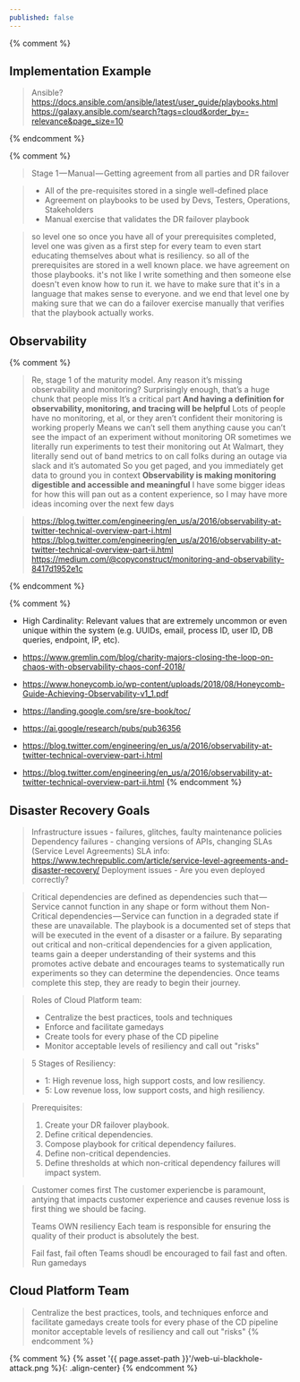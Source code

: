 ```yaml
---
published: false
---
```


{% comment %}

## Implementation Example

> Ansible?
> https://docs.ansible.com/ansible/latest/user_guide/playbooks.html
> https://galaxy.ansible.com/search?tags=cloud&order_by=-relevance&page_size=10

{% endcomment %}

{% comment %}
> Stage 1 — Manual — Getting agreement from all parties and DR failover

> - All of the pre-requisites stored in a single well-defined place
> - Agreement on playbooks to be used by Devs, Testers, Operations, Stakeholders
> - Manual exercise that validates the DR failover playbook

> so level one
> so once you have all of your prerequisites completed, level one was given as a first step for every team to even start educating themselves about what is resiliency. so all of the prerequisites are stored in a well known place. we have agreement on those playbooks. it's not like I write something and then someone else doesn't even know how to run it. we have to make sure that it's in a language that makes sense to everyone. and we end that level one by making sure that we can do a failover exercise manually that verifies that the playbook actually works.

## Observability

{% comment %}

> Re, stage 1 of the maturity model. Any reason it’s missing observability and monitoring?
> Surprisingly enough, that’s a huge chunk that people miss
> It’s a critical part
> **And having a definition for observability, monitoring, and tracing will be helpful**
> Lots of people have no monitoring, et al, or they aren’t confident their monitoring is working properly
> Means we can’t sell them anything cause you can’t see the impact of an experiment without monitoring
> OR sometimes we literally run experiments to test their monitoring out
> At Walmart, they literally send out of band metrics to on call folks during an outage via slack and it’s automated
> So you get paged, and you immediately get data to ground you in context
> **Observability is making monitoring digestible and accessible and meaningful**
> I have some bigger ideas for how this will pan out as a content experience, so I may have more ideas incoming over the next few days

> https://blog.twitter.com/engineering/en_us/a/2016/observability-at-twitter-technical-overview-part-i.html
> https://blog.twitter.com/engineering/en_us/a/2016/observability-at-twitter-technical-overview-part-ii.html
> https://medium.com/@copyconstruct/monitoring-and-observability-8417d1952e1c

{% endcomment %}

{% comment %}

- High Cardinality: Relevant values that are extremely uncommon or even unique within the system (e.g. UUIDs, email, process ID, user ID, DB queries, endpoint, IP, etc).

- https://www.gremlin.com/blog/charity-majors-closing-the-loop-on-chaos-with-observability-chaos-conf-2018/
- https://www.honeycomb.io/wp-content/uploads/2018/08/Honeycomb-Guide-Achieving-Observability-v1_1.pdf
- https://landing.google.com/sre/sre-book/toc/
- https://ai.google/research/pubs/pub36356
- https://blog.twitter.com/engineering/en_us/a/2016/observability-at-twitter-technical-overview-part-i.html
- https://blog.twitter.com/engineering/en_us/a/2016/observability-at-twitter-technical-overview-part-ii.html
{% endcomment %}

## Disaster Recovery Goals

> Infrastructure issues - failures, glitches, faulty maintenance policies
> Dependency failures - changing versions of APIs, changing SLAs (Service Level Agreements)
> SLA info: https://www.techrepublic.com/article/service-level-agreements-and-disaster-recovery/
> Deployment issues - Are you even deployed correctly?

> Critical dependencies are defined as dependencies such that — Service cannot function in any shape or form without them
> Non-Critical dependencies — Service can function in a degraded state if these are unavailable.
> The playbook is a documented set of steps that will be executed in the event of a disaster or a failure. By separating out critical and non-critical dependencies for a given application, teams gain a deeper understanding of their systems and this promotes active debate and encourages teams to systematically run experiments so they can determine the dependencies.
> Once teams complete this step, they are ready to begin their journey.

> Roles of Cloud Platform team:
> - Centralize the best practices, tools and techniques
> - Enforce and facilitate gamedays
> - Create tools for every phase of the CD pipeline
> - Monitor acceptable levels of resiliency and call out "risks"

> 5 Stages of Resiliency:
> - 1: High revenue loss, high support costs, and low resiliency.
> - 5: Low revenue loss, low support costs, and high resiliency.

> Prerequisites:
> 1. Create your DR failover playbook.
> 2. Define critical dependencies.
> 3. Compose playbook for critical dependency failures.
> 4. Define non-critical dependencies.
> 5. Define thresholds at which non-critical dependency failures will impact system.

> Customer comes first
> The customer experiencbe is paramount, antying that impacts customer experience and causes revenue loss is first thing we should be facing.
> 
> Teams OWN resiliency
> Each team is responsible for ensuring the quality of their product is absolutely the best.
> 
> Fail fast, fail often
> Teams shoudl be encouraged to fail fast and often.  Run gamedays

## Cloud Platform Team

> Centralize the best practices, tools, and techniques
> enforce and facilitate gamedays
> create tools for every phase of the CD pipeline
> monitor acceptable levels of resiliency and call out "risks"
{% endcomment %}

{% comment %}
{% asset '{{ page.asset-path }}'/web-ui-blackhole-attack.png %}{: .align-center}
{% endcomment %}